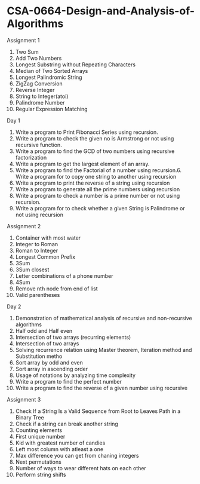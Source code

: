 # CSA-0664-Design-and-Analysis-of-Algorithms
Assignment 1 <br />
1. Two Sum<br />
2. Add Two Numbers<br />
3. Longest Substring without Repeating Characters<br />
4. Median of Two Sorted Arrays<br />
5. Longest Palindromic String<br />
6. ZigZag Conversion<br />
7. Reverse Integer<br />
8. String to Integer(atoi)<br />
9. Palindrome Number<br />
10. Regular Expression Matching<br />

Day 1 <br />
1. Write a program to Print Fibonacci Series using recursion.<br />
2. Write a program to check the given no is Armstrong or not using recursive function.<br />
3. Write a program to find the GCD of two numbers using recursive factorization<br />
4. Write a program to get the largest element of an array.<br />
5. Write a program to find the Factorial of a number using recursion.6. Write a program for to copy one string to another  using recursion<br />
7. Write a program   to print the reverse of a string using recursion<br />
8. Write a program   to generate all the prime numbers using recursion<br />
9. Write a program to check a number is a prime number or not using recursion.<br />
10. Write a program for to check whether a given String is Palindrome or  not using recursion<br />

Assignment 2<br />
1. Container with most water<br />
2. Integer to Roman<br />
3. Roman to Integer<br />
4. Longest Common Prefix<br />
5. 3Sum<br />
6. 3Sum closest<br />
7. Letter combinations of a phone number<br />
8. 4Sum<br />
9. Remove nth node from end of list<br />
10. Valid parentheses<br />

Day 2<br />
1. Demonstration of mathematical analysis of recursive and non-recursive algorithms<br />
2. Half odd and Half even<br />
3. Intersection of two arrays (recurring elements)<br />
4. Intersection of two arrays<br />
5. Solving recurrence relation using Master theorem, Iteration method and Substitution metho<br />
6. Sort array by odd and even<br />
7. Sort array in ascending order<br />
8. Usage of notations by analyzing time complexity<br />
9. Write a program to find the perfect number<br />
10. Write a program to find the reverse of a given number using recursive<br />

Assignment 3<br />
1. Check If a String Is a Valid Sequence from Root to Leaves Path in a Binary Tree<br />
2. Check if a string can break another string<br />
3. Counting elements<br />
4. First unique number<br />
5. Kid with greatest number of candies<br />
6. Left most column with atleast a one<br />
7. Max difference you can get from chaning integers<br />
8. Next permutations<br />
9. Number of ways to wear different hats on each other<br />
10. Perform string shifts<br />
